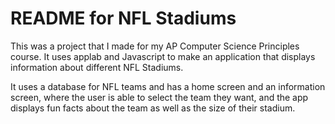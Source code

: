 # README for NFL Stadiums  #

This was a project that I made for my AP Computer Science Principles course. It uses applab and Javascript to make an application that displays information about different NFL Stadiums. 

It uses a database for NFL teams and has a home screen and an information screen, where the user is able to select the team they want, and the app displays fun facts about the team as well as the size of their stadium. 
